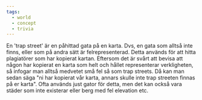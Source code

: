 ```yaml
---
tags:
  - world
  - concept
  - trivia
---
```

En 'trap street' är en påhittad gata på en karta. Dvs, en gata som alltså inte finns, eller som på andra sätt är felrepresenterad. Detta används för att hitta plagiatörer som har kopierat kartan. Eftersom det är svårt att bevisa att någon har kopierat en karta som helt och hållet representerar verkligheten, så infogar man alltså medvetet små fel så som trap streets. Då kan man sedan säga "ni har kopierat vår karta, annars skulle inte trap streeten finnas på er karta". Ofta används just gator för detta, men det kan också vara städer som inte existerar eller berg med fel elevation etc.